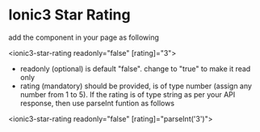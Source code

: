 # Ionic3 Star Rating

add the component in your page as following

<ionic3-star-rating readonly="false" [rating]="3"></ionic3-star-rating>

* readonly (optional) is default "false". change to "true" to make it read only
* rating (mandatory) should be provided, is of type number (assign any number from 1 to 5). If the rating is of type string as per your API response, then use parseInt funtion as follows 

<ionic3-star-rating readonly="false" [rating]="parseInt('3')"></ionic3-star-rating>